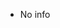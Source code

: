 - No info

<!---
Kristiyalno/Kristiyalno is a ✨ special ✨ repository because its `README.md` (this file) appears on your GitHub profile.
You can click the Preview link to take a look at your changes.
--->
